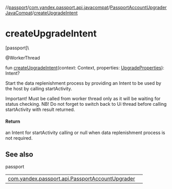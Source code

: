 //[passport](../../../index.md)/[com.yandex.passport.api.javacompat](../index.md)/[PassportAccountUpgraderJavaCompat](index.md)/[createUpgradeIntent](create-upgrade-intent.md)

# createUpgradeIntent

[passport]\

@WorkerThread

fun [createUpgradeIntent](create-upgrade-intent.md)(context: Context, properties: [UpgradeProperties](../../com.yandex.passport.api/-upgrade-properties/index.md)): Intent?

Start the data replenishment process by providing an Intent to be used by the host by calling startActivity.

Important! Must be called from worker thread only as it will be waiting for status checking. NB! Do not forget to switch back to Ui thread before calling startActivity with result returned.

#### Return

an Intent for startActivity calling or null when data replenishment process is not required.

## See also

passport

| | |
|---|---|
| [com.yandex.passport.api.PassportAccountUpgrader](../../com.yandex.passport.api/-passport-account-upgrader/create-upgrade-intent.md) |  |
